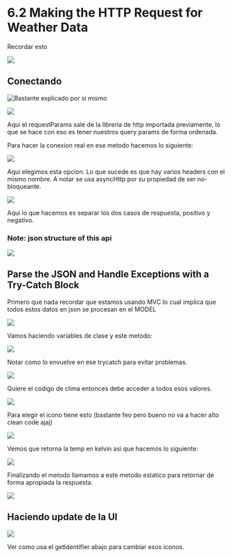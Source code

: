# 6.2  Making the HTTP Request for Weather Data

Recordar esto

![](../../.gitbook/assets/imagen%20%28848%29.png)

## Conectando

![Bastante explicado por si mismo](../../.gitbook/assets/imagen%20%28917%29.png)

![](../../.gitbook/assets/imagen%20%28850%29.png)

Aqui el requestParams sale de la libreria de http importada previamente, lo que se hace con eso es tener nuestros query params de forma ordenada.

Para hacer la conexion real en ese metodo hacemos lo siguiente:

![](../../.gitbook/assets/imagen%20%28870%29.png)

Aqui elegimos esta opcion. Lo que sucede es que hay varios headers con el mismo nombre. A notar se usa asyncHttp por su propiedad de ser no-bloqueante.

![](../../.gitbook/assets/imagen%20%28852%29.png)

Aqui lo que hacemos es separar los dos casos de respuesta, positivo y negativo.

### Note: json structure of this api

![](../../.gitbook/assets/imagen%20%28858%29.png)

## Parse the JSON and Handle Exceptions with a Try-Catch Block

Primero que nada recordar que estamos usando MVC lo cual implica que todos estos datos en json se procesan en el MODEL

![](../../.gitbook/assets/imagen%20%28873%29.png)

Vamos haciendo variables de clase y este metodo:

![](../../.gitbook/assets/imagen%20%28882%29.png)

Notar como lo envuelve en ese trycatch para evitar problemas.

![](../../.gitbook/assets/imagen%20%28913%29.png)

Quiere el codigo de clima entonces debe acceder a todos esos valores.

![](../../.gitbook/assets/imagen%20%28840%29.png)

Para elegir el icono tiene esto \(bastante feo pero bueno no va a hacer alto clean code ajaj\)

![](../../.gitbook/assets/imagen%20%28908%29.png)

Vemos que retorna la temp en kelvin asi que hacemos lo siguiente:

![](../../.gitbook/assets/imagen%20%28888%29.png)

Finalizando el metodo llamamos a este metodo estatico para retornar de forma apropiada la respuesta.

![](../../.gitbook/assets/imagen%20%28897%29.png)

## Haciendo update de la UI

![](../../.gitbook/assets/imagen%20%28846%29.png)

Ver como usa el getIdentifier abajo para cambiar esos iconos.







